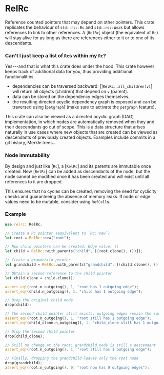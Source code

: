 # RelRc

Reference counted pointers that may depend on other pointers. This crate replicates the behaviour of `std::rc::Rc` and `std::rc::Weak` but allows
references to link to other references. A [`RelRc`] object (the equivalent
of `Rc`) will stay alive for as long as there are references either to it or
to one of its descendants.

### Can't I just keep a list of `Rc`s within my `Rc`?
Yes---and that is what this crate does under the hood. This crate however
keeps track of additional data for you, thus providing additional functionalities:
 - dependencies can be traversed backward: []`RelRc::all_children(v)`] will
   return all objects (children) that depend on `v` (parent).
 - data can be stored on the dependency edges themselves.
 - the resulting directed acyclic dependency graph is exposed and can be 
   traversed using [`petgraph`] (make sure to activate the `petgraph` feature).

This crate can also be viewed as a directed acyclic graph (DAG) implementation,
in which nodes are automatically removed when they and their descendants go out
of scope.
This is a data structure that arises naturally in use cases where new objects
that are created can be viewed as descendants of previously created objects.
Examples include commits in a git history, Merkle trees...

### Node immutability
By design and just like [`Rc`], a [`RelRc`] and its parents are immutable once created.
New [`RelRc`] can be added as descendants of the node, but the node cannot
be modified once it has been created and will exist until all references to
it are dropped.

This ensures that no cycles can be created, removing the need for cyclicity checks and guaranteeing the absence of memory leaks.
If node or edge values need to be mutable, consider using `RefCell`s.

### Example
```rust
use relrc::RelRc;

// Create a Rc pointer (equivalent to `Rc::new`)
let root = RelRc::new("root");

// Now child pointers can be created. Edge value: ()
let child = RelRc::with_parents("child", [(root.clone(), ())]);

// Create a grandchild pointer
let grandchild = RelRc::with_parents("grandchild", [(child.clone(), ())]);

// Obtain a second reference to the child pointer
let child_clone = child.clone();

assert_eq!(root.n_outgoing(), 1, "root has 1 outgoing edge");
assert_eq!(child.n_outgoing(), 1, "child has 1 outgoing edge");

// Drop the original child node
drop(child);

// The second child pointer still exists: outgoing edges remain the same
assert_eq!(root.n_outgoing(), 1, "root still has 1 outgoing edge");
assert_eq!(child_clone.n_outgoing(), 1, "child_clone still has 1 outgoing edge");

// Drop the second child pointer
drop(child_clone);

// Still no change at the root: grandchild node is still a descendant
assert_eq!(root.n_outgoing(), 1, "root still has 1 outgoing edge");

// Finally, dropping the grandchild leaves only the root node
drop(grandchild);
assert_eq!(root.n_outgoing(), 0, "root now has 0 outgoing edges");
```